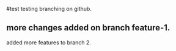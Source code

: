 #test
testing branching on github.
## more changes added on branch feature-1.

added more features to branch 2.